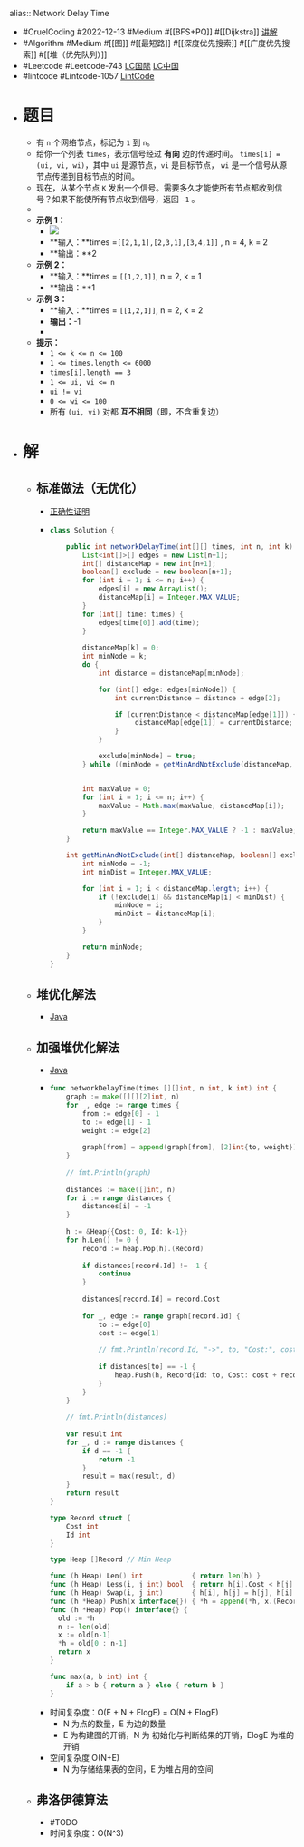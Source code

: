 alias:: Network Delay Time

- #CruelCoding #2022-12-13 #Medium #[[BFS+PQ]] #[[Dijkstra]] [讲解](https://youtu.be/Jlhgi5-npKI)
- #Algorithm #Medium #[[图]] #[[最短路]] #[[深度优先搜索]] #[[广度优先搜索]] #[[堆（优先队列）]]
- #Leetcode #Leetcode-743 [LC国际](https://leetcode.com/problems/network-delay-time/) [LC中国](https://leetcode.cn/problems/network-delay-time/)
- #lintcode #Lintcode-1057 [LintCode](https://www.lintcode.com/problem/1057/)
- # 题目
	- 有 `n` 个网络节点，标记为 `1` 到 `n`。
	- 给你一个列表 `times`，表示信号经过 **有向** 边的传递时间。 `times[i] = (ui, vi, wi)`，其中 `ui` 是源节点，`vi` 是目标节点， `wi` 是一个信号从源节点传递到目标节点的时间。
	- 现在，从某个节点 `K` 发出一个信号。需要多久才能使所有节点都收到信号？如果不能使所有节点收到信号，返回 `-1` 。
	-
	- **示例 1：**
		- ![](https://assets.leetcode.com/uploads/2019/05/23/931_example_1.png)
		- **输入：**times =`[[2,1,1],[2,3,1],[3,4,1]]` , n = 4, k = 2
		- **输出：**2
	- **示例 2：**
		- **输入：**times = `[[1,2,1]]`, n = 2, k = 1
		- **输出：**1
	- **示例 3：**
		- **输入：**times = `[[1,2,1]]`, n = 2, k = 2
		- **输出：**-1
		-
	- **提示：**
		- `1 <= k <= n <= 100`
		- `1 <= times.length <= 6000`
		- `times[i].length == 3`
		- `1 <= ui, vi <= n`
		- `ui != vi`
		- `0 <= wi <= 100`
		- 所有 `(ui, vi)` 对都 **互不相同**（即，不含重复边）
- # 解
	- ## 标准做法（无优化）
		- [正确性证明](https://leetcode-cn.com/submissions/detail/264875179/)
		- ```java
		  class Solution {
		  
		      public int networkDelayTime(int[][] times, int n, int k) {
		          List<int[]>[] edges = new List[n+1];
		          int[] distanceMap = new int[n+1];
		          boolean[] exclude = new boolean[n+1];
		          for (int i = 1; i <= n; i++) {
		              edges[i] = new ArrayList();
		              distanceMap[i] = Integer.MAX_VALUE;
		          }
		          for (int[] time: times) {
		              edges[time[0]].add(time);
		          }
		          
		          distanceMap[k] = 0;
		          int minNode = k;
		          do {
		              int distance = distanceMap[minNode];
		  
		              for (int[] edge: edges[minNode]) {
		                  int currentDistance = distance + edge[2];
		  
		                  if (currentDistance < distanceMap[edge[1]]) {
		                       distanceMap[edge[1]] = currentDistance;
		                  }
		              }
		  
		              exclude[minNode] = true;
		          } while ((minNode = getMinAndNotExclude(distanceMap, exclude)) != -1);
		  
		  
		          int maxValue = 0;
		          for (int i = 1; i <= n; i++) {
		              maxValue = Math.max(maxValue, distanceMap[i]);
		          }
		  
		          return maxValue == Integer.MAX_VALUE ? -1 : maxValue;
		      }
		  
		      int getMinAndNotExclude(int[] distanceMap, boolean[] exclude) {
		          int minNode = -1;
		          int minDist = Integer.MAX_VALUE;
		  
		          for (int i = 1; i < distanceMap.length; i++) {
		              if (!exclude[i] && distanceMap[i] < minDist) {
		                  minNode = i;
		                  minDist = distanceMap[i];
		              }
		          }
		  
		          return minNode;
		      }
		  }
		  ```
	- ## 堆优化解法
		- [Java](https://github.com/algorithmzuo/algorithmbasic2020/blob/master/src/class16/Code06_NetworkDelayTime.java#L13)
	- ## 加强堆优化解法
		- [Java](https://github.com/algorithmzuo/algorithmbasic2020/blob/master/src/class16/Code06_NetworkDelayTime.java#L44)
		- ```go
		  func networkDelayTime(times [][]int, n int, k int) int {
		      graph := make([][][2]int, n)
		      for _, edge := range times {
		          from := edge[0] - 1
		          to := edge[1] - 1
		          weight := edge[2]
		          
		          graph[from] = append(graph[from], [2]int{to, weight})
		      }
		      
		      // fmt.Println(graph)
		      
		      distances := make([]int, n)
		      for i := range distances {
		          distances[i] = -1
		      }
		      
		      h := &Heap{{Cost: 0, Id: k-1}}
		      for h.Len() != 0 {
		          record := heap.Pop(h).(Record)
		          
		          if distances[record.Id] != -1 {
		              continue
		          }
		          
		          distances[record.Id] = record.Cost
		          
		          for _, edge := range graph[record.Id] {
		              to := edge[0]
		              cost := edge[1]
		              
		              // fmt.Println(record.Id, "->", to, "Cost:", cost)
		              
		              if distances[to] == -1 {
		                  heap.Push(h, Record{Id: to, Cost: cost + record.Cost})
		              }
		          }
		      }
		      
		      // fmt.Println(distances)
		      
		      var result int
		      for _, d := range distances {
		          if d == -1 {
		              return -1
		          }
		          result = max(result, d)
		      }
		      return result
		  }
		  
		  type Record struct {
		      Cost int
		      Id int
		  }
		  
		  type Heap []Record // Min Heap
		  
		  func (h Heap) Len() int            { return len(h) }
		  func (h Heap) Less(i, j int) bool  { return h[i].Cost < h[j].Cost }
		  func (h Heap) Swap(i, j int)       { h[i], h[j] = h[j], h[i] }
		  func (h *Heap) Push(x interface{}) { *h = append(*h, x.(Record)) }
		  func (h *Heap) Pop() interface{} {
		  	old := *h
		  	n := len(old)
		  	x := old[n-1]
		  	*h = old[0 : n-1]
		  	return x
		  }
		  
		  func max(a, b int) int {
		      if a > b { return a } else { return b }
		  }
		  ```
		- 时间复杂度：O(E + N + ElogE) = O(N + ElogE)
			- N 为点的数量，E 为边的数量
			- E 为构建图的开销，N 为 初始化与判断结果的开销，ElogE 为堆的开销
		- 空间复杂度 O(N+E)
			- N 为存储结果表的空间，E 为堆占用的空间
	- ## 弗洛伊德算法
		- #TODO
		- 时间复杂度：O(N^3)